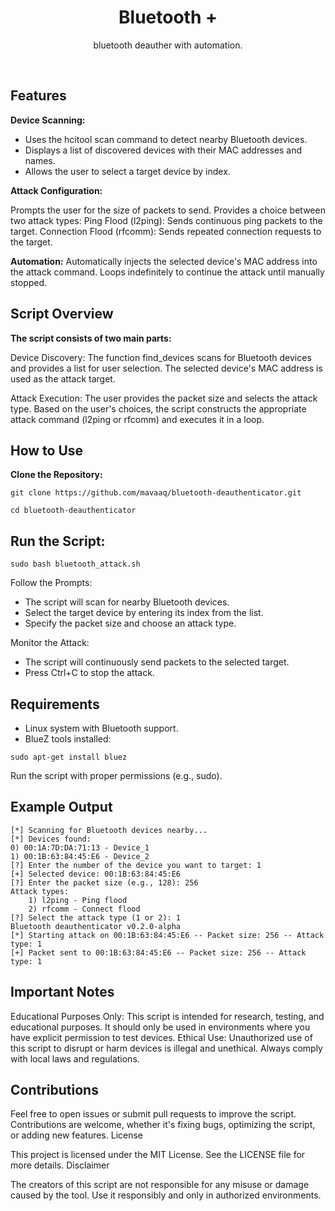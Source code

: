 <h1 align="center">Bluetooth +</h1>
<p align="center">bluetooth deauther with automation.</p><br>

## Features
**Device Scanning:**
- Uses the hcitool scan command to detect nearby Bluetooth devices.
- Displays a list of discovered devices with their MAC addresses and names.
- Allows the user to select a target device by index.

**Attack Configuration:**

Prompts the user for the size of packets to send.
Provides a choice between two attack types:
Ping Flood (l2ping): Sends continuous ping packets to the target.
Connection Flood (rfcomm): Sends repeated connection requests to the target.

**Automation:**
        Automatically injects the selected device's MAC address into the attack command.
        Loops indefinitely to continue the attack until manually stopped.

## Script Overview

**The script consists of two main parts:**

Device Discovery:
        The function find_devices scans for Bluetooth devices and provides a list for user selection. The selected device's MAC address is used as the attack target.

Attack Execution:
        The user provides the packet size and selects the attack type.
        Based on the user's choices, the script constructs the appropriate attack command (l2ping or rfcomm) and executes it in a loop.

## How to Use

**Clone the Repository:**
```
git clone https://github.com/mavaaq/bluetooth-deauthenticator.git
```
```
cd bluetooth-deauthenticator
```

  

## Run the Script:

```
sudo bash bluetooth_attack.sh
```


Follow the Prompts:
- The script will scan for nearby Bluetooth devices.
- Select the target device by entering its index from the list.
- Specify the packet size and choose an attack type.

Monitor the Attack:
- The script will continuously send packets to the selected target.
- Press Ctrl+C to stop the attack.

## Requirements

- Linux system with Bluetooth support.
- BlueZ tools installed:

```
sudo apt-get install bluez
```

Run the script with proper permissions (e.g., sudo).

## Example Output

    [*] Scanning for Bluetooth devices nearby...
    [*] Devices found:
    0) 00:1A:7D:DA:71:13 - Device_1
    1) 00:1B:63:84:45:E6 - Device_2
    [?] Enter the number of the device you want to target: 1
    [+] Selected device: 00:1B:63:84:45:E6
    [?] Enter the packet size (e.g., 128): 256
    Attack types:
        1) l2ping - Ping flood
        2) rfcomm - Connect flood
    [?] Select the attack type (1 or 2): 1
    Bluetooth deauthenticator v0.2.0-alpha
    [*] Starting attack on 00:1B:63:84:45:E6 -- Packet size: 256 -- Attack type: 1
    [+] Packet sent to 00:1B:63:84:45:E6 -- Packet size: 256 -- Attack type: 1

## Important Notes

Educational Purposes Only: This script is intended for research, testing, and educational purposes. It should only be used in environments where you have explicit permission to test devices.
Ethical Use: Unauthorized use of this script to disrupt or harm devices is illegal and unethical. Always comply with local laws and regulations.

## Contributions

Feel free to open issues or submit pull requests to improve the script. Contributions are welcome, whether it's fixing bugs, optimizing the script, or adding new features.
License

This project is licensed under the MIT License. See the LICENSE file for more details.
Disclaimer

The creators of this script are not responsible for any misuse or damage caused by the tool. Use it responsibly and only in authorized environments.

